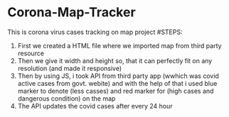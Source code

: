 # Corona-Map-Tracker
This is corona virus cases tracking on map project
#STEPS:
1) First we created a HTML file where we imported map from third party resource
2) Then we give it width and height so, that it can perfectly fit on any resolution (and made it responsive)
3) Then by using JS, i took API from third party app (wwhich was covid active cases from govt. webite) and with the help of that i used blue marker to denote (less casses) and red marker for (high cases and dangerous condition) on the map
4) The API updates the covid cases after every 24 hour
